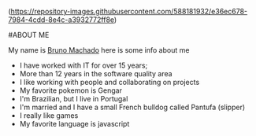 
(https://repository-images.githubusercontent.com/588181932/e36ec678-7984-4cdd-8e4c-a3932772ff8e)

#ABOUT ME

My name is [Bruno Machado](https://www.linkedin.com/in/brunomrs/) here is some info about me

- I have worked with IT for over 15 years;
- More than 12 years in the software quality area
- I like working with people and collaborating on projects
- My favorite pokemon is Gengar
- I'm Brazilian, but I live in Portugal
- I'm married and I have a small French bulldog called Pantufa (slipper)
- I really like games
- My favorite language is javascript
